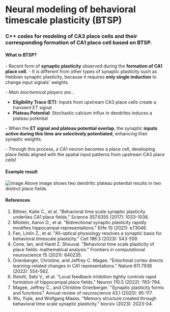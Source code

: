 
# Neural modeling of behavioral timescale plasticity (BTSP)
### C++ codes for modeling of CA3 place cells and their corresponding formation of CA1 place cell based on BTSP.


#### What is BTSP?
*-* Recent form of **synaptic plasticity** observed during the **formation of CA1 place cell.**
*-* It is different from other types of synaptic plasticity such as Hebbian synaptic plasticity, because it requires **only single induction** to change input signals' weights.

*-* *Main biochemical players are...*
- **Eligibility Trace (ET)**: Inputs from upstream CA3 place cells create a transient ET signal
- **Plateau Potential**: Stochastic calcium influx in dendrites induces a plateau potential

*-* When the **ET signal and plateau potential **overlap****, the synaptic **inputs active during this time are selectively potentiated**, enhancing their synaptic weights.

*-* Through this process, a CA1 neuron becomes a place cell, developing place fields aligned with the spatial input patterns from upstream CA3 place cells!

#### Example result
![image](https://github.com/user-attachments/assets/e69c1ec8-3866-4709-a535-3ef13e4e8745)
Above image shows two dendritic plateau potential results in two distinct place fields.


#### References
1. Bittner, Katie C., et al. "Behavioral time scale synaptic plasticity underlies CA1 place fields." Science 357.6355 (2017): 1033-1036.
2. Milstein, Aaron D., et al. "Bidirectional synaptic plasticity rapidly modifies hippocampal representations." Elife 10 (2021): e73046.
3. Fan, Linlin Z., et al. "All-optical physiology resolves a synaptic basis for behavioral timescale plasticity." Cell 186.3 (2023): 543-559.
4. Cone, Ian, and Harel Z. Shouval. "Behavioral time scale plasticity of place fields: mathematical analysis." Frontiers in computational neuroscience 15 (2021): 640235.
5. Grienberger, Christine, and Jeffrey C. Magee. "Entorhinal cortex directs learning-related changes in CA1 representations." Nature 611.7936 (2022): 554-562.
6. Rolotti, Sebi V., et al. "Local feedback inhibition tightly controls rapid formation of hippocampal place fields." Neuron 110.5 (2022): 783-794.
7. Magee, Jeffrey C., and Christine Grienberger. "Synaptic plasticity forms and functions." Annual review of neuroscience 43.1 (2020): 95-117.
8. Wu, Yujie, and Wolfgang Maass. "Memory structure created through behavioral time scale synaptic plasticity." biorxiv (2023): 2023-04.
